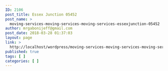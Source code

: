 ```yaml
---
ID: 2106
post_title: Essex Junction 05452
post_name: >
  moving-services-moving-services-moving-services-essexjunction-05452
author: mrgabonijeff@gmail.com
post_date: 2018-03-28 01:37:03
layout: page
link: >
  http://localhost/wordpress/moving-services-moving-services-moving-services-essexjunction-05452/
published: true
tags: [ ]
categories: [ ]
---
```

